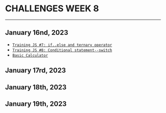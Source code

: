 # CHALLENGES WEEK 8
---
## January 16nd, 2023
- [`Training JS #7: if..else and ternary operator`](./ternaryOperador.md)
- [`Training JS #8: Conditional statement--switch`](./switch.md)
- [`Basic Calculator`](./basicCalculator.md)

## January 17rd, 2023

## January 18th, 2023

## January 19th, 2023
